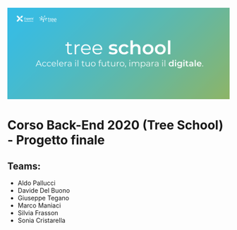 ![TreeSchool](./assets/treeschool_header.png)

# Corso Back-End 2020 (Tree School) - Progetto finale

## Teams:

* Aldo Pallucci
* Davide Del Buono
* Giuseppe Tegano
* Marco Maniaci
* Silvia Frasson
* Sonia Cristarella